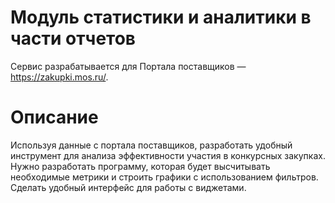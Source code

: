 # Модуль статистики и аналитики в части отчетов
Сервис разрабатывается для Портала поставщиков — https://zakupki.mos.ru/.  

# Описание
Используя данные с портала поставщиков, разработать удобный инструмент для анализа эффективности участия в конкурсных закупках.   
Нужно разработать программу, которая будет высчитывать необходимые метрики и строить графики с использованием фильтров. Сделать удобный интерфейс для работы с виджетами.

